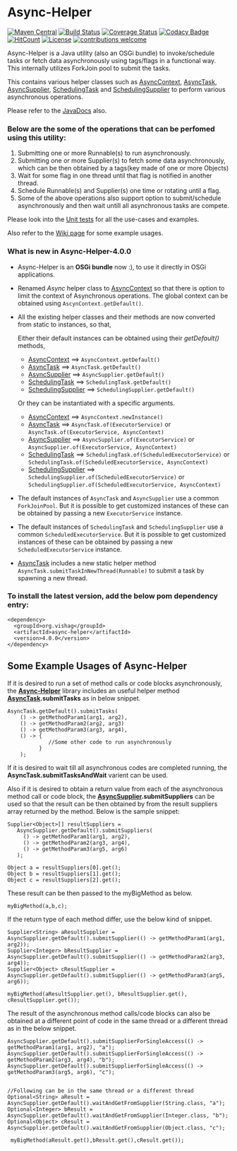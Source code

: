 # Async-Helper

[![Maven Central](https://maven-badges.herokuapp.com/maven-central/org.vishag/async-helper/badge.svg)](https://maven-badges.herokuapp.com/maven-central/org.vishag/async-helper)
[![Build Status](https://travis-ci.org/loganathan001/AsyncHelper.svg?branch=master)](https://travis-ci.org/loganathan001/AsyncHelper)
[![Coverage Status](https://coveralls.io/repos/github/loganathan001/AsyncHelper/badge.svg?branch=master)](https://coveralls.io/github/loganathan001/AsyncHelper?branch=master)
[![Codacy Badge](https://api.codacy.com/project/badge/Grade/a2fef06aa2e946ca86a5ea05fbfccdc3)](https://www.codacy.com/app/loganathan001/AsyncHelper?utm_source=github.com&amp;utm_medium=referral&amp;utm_content=loganathan001/AsyncHelper&amp;utm_campaign=Badge_Grade)
[![HitCount](http://hits.dwyl.io/loganathan001/loganathan001/AsyncHelper.svg)](http://hits.dwyl.io/loganathan001/loganathan001/AsyncHelper)
[![License](https://img.shields.io/badge/License-Apache%202.0-blue.svg)](https://opensource.org/licenses/Apache-2.0)
[![contributions welcome](https://img.shields.io/badge/contributions-welcome-brightgreen.svg?style=flat)](https://github.com/loganathan001/AsyncHelper/issues)

Async-Helper is a Java utility (also an OSGi bundle) to invoke/schedule tasks or fetch data asynchronously using tags/flags in a functional way. This internally utilizes ForkJoin pool to submit the tasks.

This contains various helper classes such as  [AsyncContext](https://github.com/loganathan001/AsyncHelper/blob/master/Project/asynchelper/src/main/java/org/vishag/async/AsyncContext.java), [AsyncTask](https://github.com/loganathan001/AsyncHelper/blob/master/Project/asynchelper/src/main/java/org/vishag/async/AsyncTask.java), [AsyncSupplier](https://github.com/loganathan001/AsyncHelper/blob/master/Project/asynchelper/src/main/java/org/vishag/async/AsyncSupplier.java), [SchedulingTask](https://github.com/loganathan001/AsyncHelper/blob/master/Project/asynchelper/src/main/java/org/vishag/async/SchedulingTask.java) and [SchedulingSupplier](https://github.com/loganathan001/AsyncHelper/blob/master/Project/asynchelper/src/main/java/org/vishag/async/SchedulingSupplier.java) to perform various asynchronous operations.

Please refer to the [JavaDocs](http://www.javadoc.io/doc/org.vishag/async-helper/4.0.0)  also.  

### Below are the some of the operations that can be perfomed using this utility:
1. Submitting one or more Runnable(s) to run asynchronously.
2. Submitting one or more Supplier(s) to fetch some data asynchronously, which can be then obtained by a tags(key made of one or more Objects)
4. Wait for some flag in one thread until that flag is notified in another thread.
3. Schedule Runnable(s) and Supplier(s) one time or rotating until a flag.
5. Some of the above operations also support option to submit/schedule asynchronously and then wait untill all asynchronous tasks are compete.


Please look into the <a href="https://github.com/loganathan001/AsyncHelper/tree/master/Project/asynchelper/src/test/java/org/vishag/async">Unit tests</a> for all the use-cases and examples.

Also refer to the <a href="https://github.com/loganathan001/AsyncHelper/wiki/Some-Example-Uses-of-Async-Helper">Wiki page</a> for some example usages.

### What is new in Async-Helper-4.0.0

* Async-Helper is an **OSGi bundle** now :), to use it directly in OSGi applications.
* Renamed *Async* helper class to [AsyncContext](https://github.com/loganathan001/AsyncHelper/blob/master/Project/asynchelper/src/main/java/org/vishag/async/AsyncContext.java) so that there is option to limit the context of Asynchronous operations. The global context can be obtained using `AscynContext.getDefault()`.

* All the existing helper classes and their methods are now converted from static to instances, so that,

   Either their default instances can be obtained using their *getDefault()* methods, 

   - [AsyncContext](https://github.com/loganathan001/AsyncHelper/blob/master/Project/asynchelper/src/main/java/org/vishag/async/AsyncContext.java) ==> `AsyncContext.getDefault()`
   - [AsyncTask](https://github.com/loganathan001/AsyncHelper/blob/master/Project/asynchelper/src/main/java/org/vishag/async/AsyncTask.java) ==> `AsyncTask.getDefault()`
   - [AsyncSupplier](https://github.com/loganathan001/AsyncHelper/blob/master/Project/asynchelper/src/main/java/org/vishag/async/AsyncSupplier.java) ==> `AsyncSupplier.getDefault()`
   - [SchedulingTask](https://github.com/loganathan001/AsyncHelper/blob/master/Project/asynchelper/src/main/java/org/vishag/async/SchedulingTask.java) ==> `SchedulingTask.getDefault()`
   - [SchedulingSupplier](https://github.com/loganathan001/AsyncHelper/blob/master/Project/asynchelper/src/main/java/org/vishag/async/SchedulingSupplier.java) ==> `SchedulingSupplier.getDefault()`

   Or they can be instantiated with a specific arguments. 


  -  [AsyncContext](https://github.com/loganathan001/AsyncHelper/blob/master/Project/asynchelper/src/main/java/org/vishag/async/AsyncContext.java) ==> `AsyncContext.newInstance()`
   - [AsyncTask](https://github.com/loganathan001/AsyncHelper/blob/master/Project/asynchelper/src/main/java/org/vishag/async/AsyncTask.java) ==> `AsyncTask.of(ExecutorService)` or `AsyncTask.of(ExecutorService, AsyncContext)`
   - [AsyncSupplier](https://github.com/loganathan001/AsyncHelper/blob/master/Project/asynchelper/src/main/java/org/vishag/async/AsyncSupplier.java) ==> `AsyncSupplier.of(ExecutorService)` or `AsyncSupplier.of(ExecutorService, AsyncContext)`
   - [SchedulingTask](https://github.com/loganathan001/AsyncHelper/blob/master/Project/asynchelper/src/main/java/org/vishag/async/SchedulingTask.java) ==> `SchedulingTask.of(ScheduledExecutorService)` or `SchedulingTask.of(ScheduledExecutorService, AsyncContext)`
   - [SchedulingSupplier](https://github.com/loganathan001/AsyncHelper/blob/master/Project/asynchelper/src/main/java/org/vishag/async/SchedulingSupplier.java) ==> `SchedulingSupplier.of(ScheduledExecutorService)` or `SchedulingSupplier.of(ScheduledExecutorService, AsyncContext)`

* The default instances of `AsyncTask` and `AsyncSupplier` use a common `ForkJoinPool`. But it is possible to get customized instances of these can be obtained by passing a new `ExecutorService` instance.

* The default instances of `SchedulingTask` and `SchedulingSupplier` use a common `ScheduledExecutorService`. But it is possible to get customized instances of these can be obtained by passing a new `ScheduledExecutorService` instance.

* [AsyncTask](https://github.com/loganathan001/AsyncHelper/blob/master/Project/asynchelper/src/main/java/org/vishag/async/AsyncTask.java) includes a new static helper method `AsyncTask.submitTaskInNewThread(Runnable)` to submit a task by spawning a new thread.

### To install the latest version, add the below pom dependency entry:
```
<dependency>
  <groupId>org.vishag</groupId>
  <artifactId>async-helper</artifactId>
  <version>4.0.0</version>
</dependency>
```
## Some Example Usages of Async-Helper

If it is desired to run a set of method calls or code blocks asynchronously, the **[Async-Helper](https://github.com/loganathan001/AsyncHelper)** library includes an useful helper method **[AsyncTask](https://github.com/loganathan001/AsyncHelper/blob/master/Project/asynchelper/src/main/java/org/vishag/async/AsyncTask.java).submitTasks** as in below snippet.

```
AsyncTask.getDefault().submitTasks(
    () -> getMethodParam1(arg1, arg2),
    () -> getMethodParam2(arg2, arg3)
    () -> getMethodParam3(arg3, arg4),
    () -> {
             //Some other code to run asynchronously
          }
    );
```
If it is desired to wait till all asynchronous codes are completed running, the **AsyncTask.submitTasksAndWait** varient can be used.

Also if it is desired to obtain a return value from each of the asynchronous method call or code block, the **[AsyncSupplier](https://github.com/loganathan001/AsyncHelper/blob/master/Project/asynchelper/src/main/java/org/vishag/async/AsyncSupplier.java).submitSuppliers** can be used so that the result can be then obtained by from the result suppliers array returned by the method. Below is the sample snippet:

```
Supplier<Object>[] resultSuppliers = 
   AsyncSupplier.getDefault().submitSuppliers(
     () -> getMethodParam1(arg1, arg2),
     () -> getMethodParam2(arg3, arg4),
     () -> getMethodParam3(arg5, arg6)
   );

Object a = resultSuppliers[0].get();
Object b = resultSuppliers[1].get();
Object c = resultSuppliers[2].get();
```

These result can be then passed to the myBigMethod as below.

```
myBigMethod(a,b,c);
```

If the return type of each method differ, use the below kind of snippet.

```
Supplier<String> aResultSupplier = AsyncSupplier.getDefault().submitSupplier(() -> getMethodParam1(arg1, arg2));
Supplier<Integer> bResultSupplier = AsyncSupplier.getDefault().submitSupplier(() -> getMethodParam2(arg3, arg4));
Supplier<Object> cResultSupplier = AsyncSupplier.getDefault().submitSupplier(() -> getMethodParam3(arg5, arg6));

myBigMethod(aResultSupplier.get(), bResultSupplier.get(), cResultSupplier.get());
```

The result of the asynchronous method calls/code blocks can also be obtained at a different point of code in the same thread or a different thread as in the below snippet.

```
AsyncSupplier.getDefault().submitSupplierForSingleAccess(() -> getMethodParam1(arg1, arg2), "a");
AsyncSupplier.getDefault().submitSupplierForSingleAccess(() -> getMethodParam2(arg3, arg4), "b");
AsyncSupplier.getDefault().submitSupplierForSingleAccess(() -> getMethodParam3(arg5, arg6), "c");


//Following can be in the same thread or a different thread
Optional<String> aResult = AsyncSupplier.getDefault().waitAndGetFromSupplier(String.class, "a");
Optional<Integer> bResult = AsyncSupplier.getDefault().waitAndGetFromSupplier(Integer.class, "b");
Optional<Object> cResult = AsyncSupplier.getDefault().waitAndGetFromSupplier(Object.class, "c");

 myBigMethod(aResult.get(),bResult.get(),cResult.get());
```
